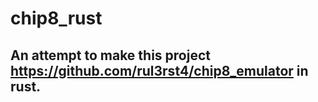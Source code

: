 # chip8_rust

## An attempt to make this project https://github.com/rul3rst4/chip8_emulator in rust.
